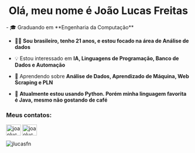 <h1 align="center">Olá, meu nome é João Lucas Freitas</h1>
- 🎓 Graduando em **Engenharia da Computação**

- 👦🏻 **Sou brasileiro, tenho 21 anos, e estou focado na área de Análise de dados**

- 💡 Estou interessado em **IA, Linguagens de Programação, Banco de Dados e Automação**

- 🌱 Aprendendo sobre **Análise de Dados, Aprendizado de Máquina, Web Scraping e PLN**

- 🐍 **Atualmente estou usando Python. Porém minha linguagem favorita é Java, mesmo não gostando de café**

<h3 align="left">Meus contatos:</h3>
<p align="left">
<a href="https://linkedin.com/in/joaolucasfn" target="blank"><img align="center" src="https://raw.githubusercontent.com/rahuldkjain/github-profile-readme-generator/master/src/images/icons/Social/linked-in-alt.svg" alt="joaolucasfn" height="30" width="40" /></a>
<a href="https://instagram.com/joaolucasfn" target="blank"><img align="center" src="https://raw.githubusercontent.com/rahuldkjain/github-profile-readme-generator/master/src/images/icons/Social/instagram.svg" alt="joaolucasfn" height="30" width="40" /></a>
</p>

<p><img align="center" src="https://github-readme-stats.vercel.app/api/top-langs?username=jlucasfn&show_icons=true&locale=pt&layout=compact" alt="jlucasfn" /></p>
